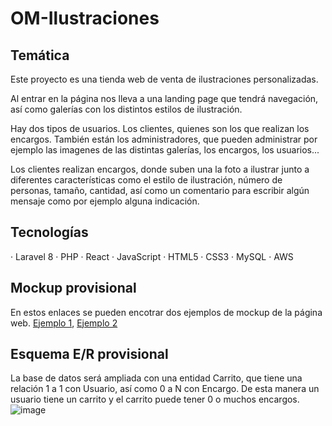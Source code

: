 # OM-Ilustraciones
## Temática
 Este proyecto es una tienda web de venta de ilustraciones personalizadas.
 
 Al entrar en la página nos lleva a una landing page que tendrá navegación, así como galerías con los distintos estilos de ilustración.
 
 Hay dos tipos de usuarios. Los clientes, quienes son los que realizan los encargos. También están los administradores, que pueden administrar por ejemplo las imagenes de las distintas galerías, los encargos, los usuarios...
 
 Los clientes realizan encargos, donde suben una la foto a ilustrar junto a diferentes características como el estilo de ilustración, número de personas, tamaño,    cantidad, así como un comentario para escribir algún mensaje como por ejemplo alguna indicación.

## Tecnologías
· Laravel 8
· PHP
· React
· JavaScript
· HTML5
· CSS3
· MySQL
· AWS

## Mockup provisional
En estos enlaces se pueden encotrar dos ejemplos de mockup de la página web. [Ejemplo 1](https://www.figma.com/file/3dfb7Uxak8I49CnrDpv5sz/Olga-Mart%C3%ADn-Ilustraciones?node-id=35%3A296&t=xLPs5jU21W7MlNWG-1), [Ejemplo 2](https://www.figma.com/file/OV8TEyGdTw9BVNSb3WZUYO/Proyecto-Final?node-id=0%3A1&t=zBj04deHTcwupfkz-1)

## Esquema E/R provisional
La base de datos será ampliada con una entidad Carrito, que tiene una relación 1 a 1 con Usuario, así como 0 a N con Encargo. De esta manera un usuario tiene un carrito y el carrito puede tener 0 o muchos encargos.
![image](https://user-images.githubusercontent.com/72193242/230787643-3073c120-4246-4821-9dc4-dfdeb91a43e2.png)
